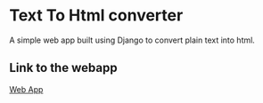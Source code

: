 # Text To Html converter

A simple web app built using Django to convert plain text into html.

## Link to the webapp

<a href="https://texttohtmlconverter.herokuapp.com/">Web App</a>